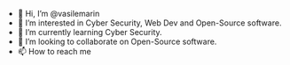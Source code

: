 - 👋 Hi, I’m @vasilemarin
- 👀 I’m interested in Cyber Security, Web Dev and Open-Source software.
- 🌱 I’m currently learning Cyber Security.
- 💞️ I’m looking to collaborate on Open-Source software.
- 📫 How to reach me 

<!---
vasilemarin/vasilemarin is a ✨ special ✨ repository because its `README.md` (this file) appears on your GitHub profile.
You can click the Preview link to take a look at your changes.
--->
